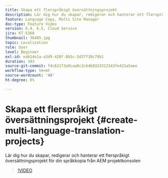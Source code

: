 ```yaml
---
title: Skapa ett flerspråkigt översättningsprojekt
description: Lär dig hur du skapar, redigerar och hanterar ett flerspråkigt översättningsprojekt för din språkkopia från AEM projektkonsolen
feature: Language Copy, Multi Site Manager
doc-type: Feature Video
version: 6.4, 6.5, Cloud Service
jira: KT-5368
thumbnail: 36485.jpg
topic: Localization
role: User
level: Beginner
exl-id: eab14e1a-a3d9-420f-8b5c-5d37f30c79b1
duration: 343
source-git-commit: f4c621f3a9caa8c2c64b8323312343fe421a5aee
workflow-type: tm+mt
source-wordcount: '48'
ht-degree: 0%

---
```


# Skapa ett flerspråkigt översättningsprojekt {#create-multi-language-translation-projects}

Lär dig hur du skapar, redigerar och hanterar ett flerspråkigt översättningsprojekt för din språkkopia från AEM projektkonsolen

>[!VIDEO](https://video.tv.adobe.com/v/36485?quality=12&learn=on)
